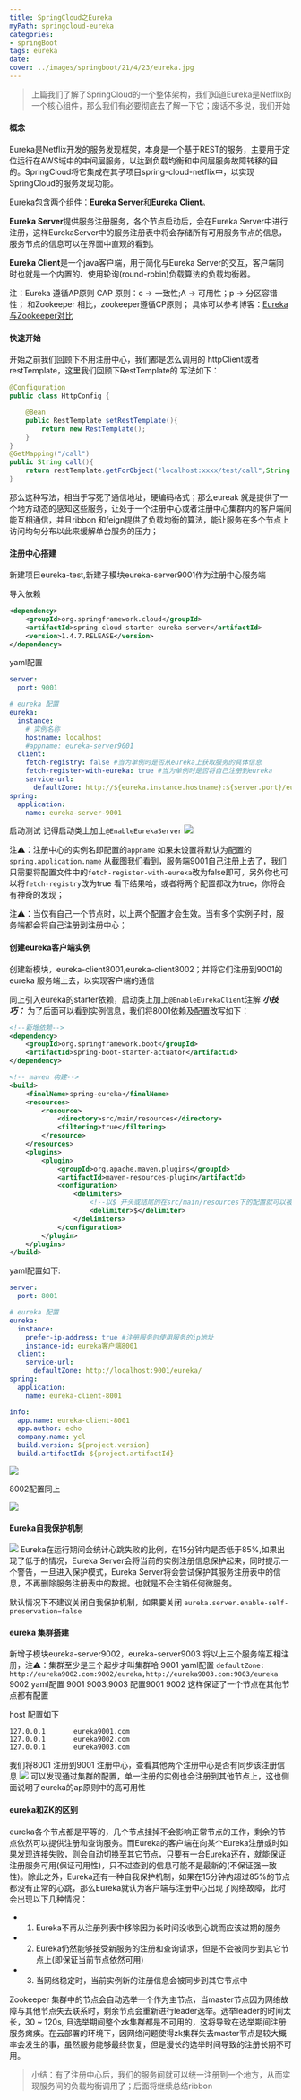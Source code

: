 ```yaml
---
title: SpringCloud之Eureka
myPath: springcloud-eureka
categories:
- springBoot
tags: eureka
date:
cover: ../images/springboot/21/4/23/eureka.jpg
---
```


> 上篇我们了解了SpringCloud的一个整体架构，我们知道Eureka是Netflix的一个核心组件，那么我们有必要彻底去了解一下它；废话不多说，我们开始

#### 概念
Eureka是Netflix开发的服务发现框架，本身是一个基于REST的服务，主要用于定位运行在AWS域中的中间层服务，以达到负载均衡和中间层服务故障转移的目的。SpringCloud将它集成在其子项目spring-cloud-netflix中，以实现SpringCloud的服务发现功能。

Eureka包含两个组件：**Eureka Server**和**Eureka Client**。

**Eureka Server**提供服务注册服务，各个节点启动后，会在Eureka Server中进行注册，这样EurekaServer中的服务注册表中将会存储所有可用服务节点的信息，服务节点的信息可以在界面中直观的看到。

**Eureka Client**是一个java客户端，用于简化与Eureka Server的交互，客户端同时也就是一个内置的、使用轮询(round-robin)负载算法的负载均衡器。

注：Eureka 遵循AP原则
CAP 原则：c -> 一致性;A -> 可用性；p -> 分区容错性；
和Zookeeper 相比，zookeeper遵循CP原则；
具体可以参考博客：<a href="https://www.jianshu.com/p/5c5753d2aeb0" target="_blank">Eureka与Zookeeper对比</a>

#### 快速开始
开始之前我们回顾下不用注册中心，我们都是怎么调用的
httpClient或者restTemplate，这里我们回顾下RestTemplate的 写法如下：
```java
@Configuration
public class HttpConfig {

    @Bean
    public RestTemplate setRestTemplate(){
        return new RestTemplate();
    }
}
@GetMapping("/call")
public String call(){
    return restTemplate.getForObject("localhost:xxxx/test/call",String.class);
}
```
那么这种写法，相当于写死了通信地址，硬编码格式；那么eureak 就是提供了一个地方动态的感知这些服务，让处于一个注册中心或者注册中心集群内的客户端间能互相通信，并且ribbon 和feign提供了负载均衡的算法，能让服务在多个节点上访问均匀分布以此来缓解单台服务的压力；

#### 注册中心搭建
新建项目eureka-test,新建子模块eureka-server9001作为注册中心服务端

导入依赖
```xml
<dependency>
    <groupId>org.springframework.cloud</groupId>
    <artifactId>spring-cloud-starter-eureka-server</artifactId>
    <version>1.4.7.RELEASE</version>
</dependency>
```
yaml配置
```yaml
server:
  port: 9001

# eureka 配置
eureka:
  instance:
    # 实例名称
    hostname: localhost
    #appname: eureka-server9001
  client:
    fetch-registry: false #当为单例时是否从eureka上获取服务的具体信息
    fetch-register-with-eureka: true #当为单例时是否将自己注册到eureka
    service-url:
      defaultZone: http://${eureka.instance.hostname}:${server.port}/eureka
spring:
  application:
    name: eureka-server-9001
```
启动测试
记得启动类上加上`@EnableEurekaServer`
![](https://s1.ax1x.com/2020/05/27/tFxRrq.png)

注⚠️：注册中心的实例名即配置的`appname` 如果未设置将默认为配置的`spring.application.name`
从截图我们看到，服务端9001自己注册上去了，我们只需要将配置文件中的`fetch-register-with-eureka`改为false即可，另外你也可以将`fetch-registry`改为true 看下结果哈，或者将两个配置都改为true，你将会有神奇的发现；

注⚠️：当仅有自己一个节点时，以上两个配置才会生效。当有多个实例子时，服务端都会将自己注册到注册中心；

#### 创建eureka客户端实例

创建新模块，eureka-client8001,eureka-client8002；并将它们注册到9001的eureka 服务端上去，以实现客户端的通信

同上引入eureka的starter依赖，启动类上加上`@EnableEurekaClient`注解
***小技巧：***
为了后面可以看到实例信息，我们将8001依赖及配置改写如下：
```xml
<!--新增依赖-->
<dependency>
    <groupId>org.springframework.boot</groupId>
    <artifactId>spring-boot-starter-actuator</artifactId>
</dependency>

<!-- maven 构建-->
<build>
    <finalName>spring-eureka</finalName>
    <resources>
        <resource>
            <directory>src/main/resources</directory>
            <filtering>true</filtering>
        </resource>
    </resources>
    <plugins>
        <plugin>
            <groupId>org.apache.maven.plugins</groupId>
            <artifactId>maven-resources-plugin</artifactId>
            <configuration>
                <delimiters>
                    <!--以$ 开头或结尾的在src/main/resources下的配置就可以被分割读取到-->
                    <delimiter>$</delimiter>
                </delimiters>
            </configuration>
        </plugin>
    </plugins>
</build>
```
yaml配置如下:
```yaml
server:
  port: 8001

# eureka 配置
eureka:
  instance:
    prefer-ip-address: true #注册服务时使用服务的ip地址
    instance-id: eureka客户端8001
  client:
    service-url:
      defaultZone: http://localhost:9001/eureka/
spring:
  application:
    name: eureka-client-8001

info:
  app.name: eureka-client-8001
  app.author: echo
  company.name: ycl
  build.version: ${project.version}
  build.artifactId: ${project.artifactId}
```
![](https://s1.ax1x.com/2020/05/29/tmmUTP.png)

8002配置同上

![](https://s1.ax1x.com/2020/05/28/tmPkxx.png)
#### Eureka自我保护机制
![](https://s1.ax1x.com/2020/05/30/tKBtC6.png)
Eureka在运行期间会统计心跳失败的比例，在15分钟内是否低于85%,如果出现了低于的情况，Eureka Server会将当前的实例注册信息保护起来，同时提示一个警告，一旦进入保护模式，Eureka Server将会尝试保护其服务注册表中的信息，不再删除服务注册表中的数据。也就是不会注销任何微服务。

默认情况下不建议关闭自我保护机制，如果要关闭
`eureka.server.enable-self-preservation=false`
#### eureka 集群搭建
新增子模块eureka-server9002，eureka-server9003
将以上三个服务端互相注册，注⚠️：集群至少是三个起步才叫集群哈
9001 yaml配置
`defaultZone: http://eureka9002.com:9002/eureka,http://eureka9003.com:9003/eureka`
9002 yaml配置 9001 9003,9003 配置9001 9002 这样保证了一个节点在其他节点都有配置

host 配置如下
```
127.0.0.1       eureka9001.com
127.0.0.1       eureka9002.com
127.0.0.1       eureka9003.com
```
我们将8001 注册到9001 注册中心，查看其他两个注册中心是否有同步该注册信息
![](https://s1.ax1x.com/2020/05/30/tK6C0e.png)
可以发现通过集群的配置，单一注册的实例也会注册到其他节点上，这也侧面说明了eureka的ap原则中的高可用性

#### eureka和ZK的区别
eureka各个节点都是平等的，几个节点挂掉不会影响正常节点的工作，剩余的节点依然可以提供注册和查询服务。而Eureka的客户端在向某个Eureka注册或时如果发现连接失败，则会自动切换至其它节点，只要有一台Eureka还在，就能保证注册服务可用(保证可用性)，只不过查到的信息可能不是最新的(不保证强一致性)。除此之外，Eureka还有一种自我保护机制，如果在15分钟内超过85%的节点都没有正常的心跳，那么Eureka就认为客户端与注册中心出现了网络故障，此时会出现以下几种情况：
- 1. Eureka不再从注册列表中移除因为长时间没收到心跳而应该过期的服务
- 2. Eureka仍然能够接受新服务的注册和查询请求，但是不会被同步到其它节点上(即保证当前节点依然可用)
- 3. 当网络稳定时，当前实例新的注册信息会被同步到其它节点中

Zookeeper 集群中的节点会自动选举一个作为主节点，当master节点因为网络故障与其他节点失去联系时，剩余节点会重新进行leader选举。选举leader的时间太长，30 ~ 120s, 且选举期间整个zk集群都是不可用的，这将导致在选举期间注册服务瘫痪。在云部署的环境下，因网络问题使得zk集群失去master节点是较大概率会发生的事，虽然服务能够最终恢复，但是漫长的选举时间导致的注册长期不可用。

>小结：有了注册中心后，我们的服务间就可以统一注册到一个地方，从而实现服务间的负载均衡调用了；后面将继续总结ribbon


